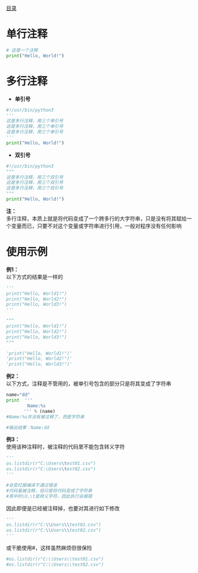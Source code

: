 [目录](../目录.md)

# 单行注释 #
```python
# 这是一个注释
print("Hello, World!")
```

# 多行注释 #
- **单引号**
```Python
#!/usr/bin/python3 
'''
这是多行注释，用三个单引号
这是多行注释，用三个单引号 
这是多行注释，用三个单引号
'''
print("Hello, World!")
```

- **双引号**
```python
#!/usr/bin/python3 
"""
这是多行注释，用三个双引号
这是多行注释，用三个双引号 
这是多行注释，用三个双引号
"""
print("Hello, World!")
```
**注：**\
多行注释，本质上就是将代码变成了一个跨多行的大字符串，只是没有将其赋给一个变量而已，只要不对这个变量或字符串进行引用，一般对程序没有任何影响

# 使用示例 #

**例1：**\
以下方式的结果是一样的

```python
'''
print("Hello, World1!")
print("Hello, World2!")
print("Hello, World3!")
'''

"""
print("Hello, World1!")
print("Hello, World2!")
print("Hello, World3!")
"""

'print("Hello, World1!")'
'print("Hello, World2!")'
'print("Hello, World3!")'
```

**例2：**\
以下方式，注释是不管用的，被单引号包含的部分只是将其变成了字符串
```python
name="dd"
print  '''
        Name:%s
　　　　''' % (name)  
#Name:%s并没有被注释了，而是字符串

#输出结果：Name:dd
```

**例3：**\
使用该种注释时，被注释的代码里不能包含转义字符
```python
'''
os.listdir(r"C:\Users\test01.csv") 
os.listdir(r"C:\Users\test02.csv") 
'''

#会变红报编译不通过错误
#代码虽被注释，但只是将代码变成了字符串
#其中的\U,\t是转义字符，因此执行会报错
```

因此即便是已经被注释掉，也要对其进行如下修改
```python
'''
os.listdir(r"C:\\Users\\test01.csv") 
os.listdir(r"C:\\Users\\test02.csv") 
'''
```

或干脆使用#，这样虽然麻烦但很保险
```python
#os.listdir(r"C:\\Users\\test01.csv") 
#os.listdir(r"C:\\Users\\test02.csv")
```
